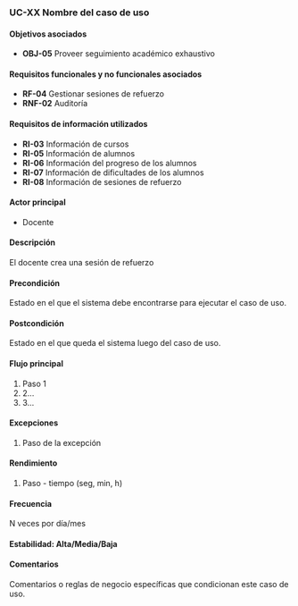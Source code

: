### UC-XX Nombre del caso de uso

#### Objetivos asociados

- **OBJ-05** Proveer seguimiento académico exhaustivo 

#### Requisitos funcionales y no funcionales asociados

- **RF-04** Gestionar sesiones de refuerzo
- **RNF-02** Auditoría

#### Requisitos de información utilizados

- **RI-03** Información de cursos
- **RI-05** Información de alumnos
- **RI-06** Información del progreso de los alumnos
- **RI-07** Información de dificultades de los alumnos
- **RI-08** Información de sesiones de refuerzo

#### Actor principal

- Docente

#### Descripción

El docente crea una sesión de refuerzo

#### Precondición

Estado en el que el sistema debe encontrarse para ejecutar el caso de uso.

#### Postcondición

Estado en el que queda el sistema luego del caso de uso.

#### Flujo principal

1. Paso 1
2. 2...
3. 3...

#### Excepciones

1. Paso de la excepción

#### Rendimiento

1. Paso - tiempo (seg, min, h)

#### Frecuencia

N veces por día/mes

#### Estabilidad: Alta/Media/Baja

#### Comentarios
Comentarios o reglas de negocio específicas que condicionan este caso de uso.
